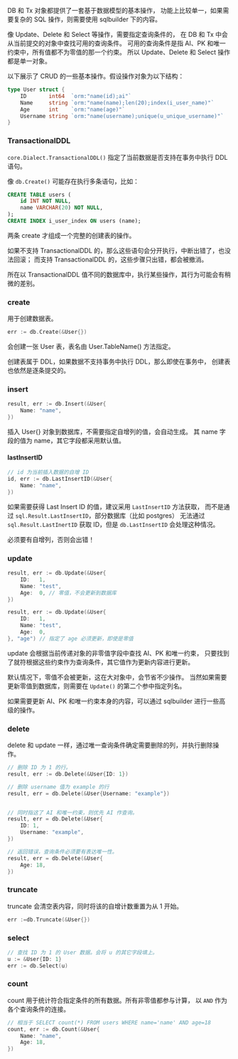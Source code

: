 DB 和 Tx 对象都提供了一套基于数据模型的基本操作，
功能上比较单一，如果需要复杂的 SQL 操作，则需要使用 sqlbuilder
下的内容。

像 Update、Delete 和 Select 等操作，需要指定查询条件的，
在 DB 和 Tx 中会从当前提交的对象中查找可用的查询条件。
可用的查询条件是指 AI、PK 和唯一约束中，所有值都不为零值的那一个约束。
所以 Update、Delete 和 Select 操作都是单一对象。

以下展示了 CRUD 的一些基本操作。假设操作对象为以下结构：

```go
type User struct {
    ID       int64  `orm:"name(id);ai"`
    Name     string `orm:"name(name);len(20);index(i_user_name)"`
    Age      int    `orm:"name(age)"`
    Username string `orm:"name(username);unique(u_unique_username)"`
}
```

### TransactionalDDL

`core.Dialect.TransactionalDDL()` 指定了当前数据是否支持在事务中执行 DDL 语句。

像 `db.Create()` 可能存在执行多条语句，比如：

```sql
CREATE TABLE users (
    id INT NOT NULL,
    name VARCHAR(20) NOT NULL,
);
CREATE INDEX i_user_index ON users (name);
```

两条 create 才组成一个完整的创建表的操作。

如果不支持 TransactionalDDL 的，那么这些语句会分开执行，中断出错了，也没法回滚；
而支持 TransactionalDDL 的，这些步骤只出错，都会被撤消。

所在以 TransactionalDDL 值不同的数据库中，执行某些操作，其行为可能会有稍微的差别。

### create

用于创建数据表。

```go
err := db.Create(&User{})
```

会创建一张 User 表，表名由 User.TableName() 方法指定。

创建表属于 DDL，如果数据不支持事务中执行 DDL，那么即使在事务中，
创建表也依然是逐条提交的。

### insert

```go
result, err := db.Insert(&User{
    Name: "name",
})
```

插入 User{} 对象到数据库，不需要指定自增列的值，会自动生成。
其 name 字段的值为 name，其它字段都采用默认值。

#### lastInsertID

```go
// id 为当前插入数据的自增 ID
id, err := db.LastInsertID(&User{
    Name: "name",
})
```

如果需要获得 Last Insert ID 的值，建议采用 `LastInsertID` 方法获取，
而不是通过 `sql.Result.LastInsertID`，部分数据库（比如 postgres）
无法通过 `sql.Result.LastInertID` 获取 ID，但是 `db.LastInsertID`
会处理这种情况。

必须要有自增列，否则会出错！

### update

```go
result, err := db.Update(&User{
    ID:   1,
    Name: "test",
    Age:  0, // 零值，不会更新到数据库
})

result, err := db.Update(&User{
    ID:   1,
    Name: "test",
    Age:  0,
}, "age") // 指定了 age 必须更新，即使是零值
```

update 会根据当前传递对象的非零值字段中查找 AI、PK 和唯一约束，
只要找到了就符根据这些约束作为查询条件，其它值作为更新内容进行更新。

默认情况下，零值不会被更新，这在大对象中，会节省不少操作。
当然如果需要更新零值到数据库，则需要在 `Update()` 的第二个参中指定列名。

如果需要更新 AI、PK 和唯一约束本身的内容，可以通过 sqlbuilder
进行一些高级的操作。

### delete

delete 和 update 一样，通过唯一查询条件确定需要删除的列，并执行删除操作。

```go
// 删除 ID 为 1 的行。
result, err := db.Delete(&User{ID: 1})

// 删除 username 值为 example 的行
result, err = db.Delete(&User{Username: "example"})


// 同时指这了 AI 和唯一约束，则优先 AI 作查询。
result, err = db.Delete(&User{
    ID: 1,
    Username: "example",
})

// 返回错误，查询条件必须要有表达唯一性。
result, err = db.Delete(&User{
    Age: 18,
})
```

### truncate

truncate 会清空表内容，同时将该的自增计数重置为从 1 开始。

```go
err :=db.Truncate(&User{})
```

### select

```go
// 查找 ID 为 1 的 User 数据。会将 u 的其它字段填上。
u := &User{ID: 1}
err := db.Select(u)
```

### count

count 用于统计符合指定条件的所有数据。所有非零值都参与计算，
以 `AND` 作为各个查询条件的连接。

```go
// 相当于 SELECT count(*) FROM users WHERE name='name' AND age=18
count, err := db.Count(&User{
    Name: "name",
    Age: 18,
})
```
